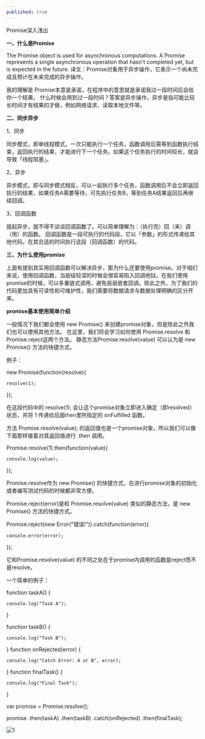 ```yaml
---
published: true
---
```

 Promise深入浅出
 
**一、什么是Promise**

 The Promise object is used for asynchronous computations. A Promise represents a single asynchronous operation that hasn't completed yet, but is expected in the future.
译文：Promise对象用于异步操作，它表示一个尚未完成且预计在未来完成的异步操作。

我的理解是 Promise本意是承诺，在程序中的意思就是承诺我过一段时间后会给你一个结果。 什么时候会用到过一段时间？答案是异步操作，异步是指可能比较长时间才有结果的才做，例如网络请求、读取本地文件等。

**二、同步异步**

1、同步

同步模式，即单线程模式，一次只能执行一个任务，函数调用后需等到函数执行结束，返回执行的结果，才能进行下一个任务。如果这个任务执行的时间较长，就会导致「线程阻塞」。

2、异步

异步模式，即与同步模式相反，可以一起执行多个任务，函数调用后不会立即返回执行的结果，如果任务A需要等待，可先执行任务B，等到任务A结果返回后再继续回调。 

3、回调函数

提起异步，就不得不谈谈回调函数了。可以简单理解为：（执行完）回（来）调（用）的函数。
回调函数是一段可执行的代码段，它以「参数」的形式传递给其他代码，在其合适的时间执行这段（回调函数）的代码。

**三、为什么使用promise**

上面有提到其实用回调函数可以解决异步，那为什么还要使用promise。对于咱们来说，使用回调函数，当层级较深的时候会很容易陷入回调地狱。在我们使用promise的时候，可以多重链式调用，避免层层嵌套回调。除此之外，为了我们的代码更加具有可读性和可维护性，我们需要将数据请求与数据处理明确的区分开来。

**promise基本使用简单介绍**

一般情况下我们都会使用 new Promise() 来创建promise对象，但是除此之外我们也可以使用其他方法。
在这里，我们将会学习如何使用 Promise.resolve 和 Promise.reject这两个方法。
静态方法Promise.resolve(value) 可以认为是 new Promise() 方法的快捷方式。

例子：

new Promise(function(resolve){

    resolve(1);
    
});

在这段代码中的 resolve(1); 会让这个promise对象立即进入确定（即resolved）状态，并将 1 传递给后面then里所指定的 onFulfilled 函数。

方法 Promise.resolve(value); 的返回值也是一个promise对象，所以我们可以像下面那样接着对其返回值进行 .then 调用。

Promise.resolve(1).then(function(value){

    console.log(value);
    
});

Promise.resolve作为 new Promise() 的快捷方式，在进行promise对象的初始化或者编写测试代码的时候都非常方便。


Promise.reject(error)是和 Promise.resolve(value) 类似的静态方法，是 new Promise() 方法的快捷方式。

Promise.reject(new Error("错误!")).catch(function(error){

    console.error(error);
    
});

它和Promise.resolve(value) 的不同之处在于promise内调用的函数是reject而不是resolve。

一个简单的例子：

function taskA() {

    console.log("Task A");
    
}

function taskB() {

    console.log("Task B");
    
}
function onRejected(error) {

    console.log("Catch Error: A or B", error);
    
}
function finalTask() {

    console.log("Final Task");
    
}

var promise = Promise.resolve();

promise
    .then(taskA)
    .then(taskB)
    .catch(onRejected)
    .then(finalTask);
    

![1]({{site.baseurl}}/_posts/47F38810-4CA6-4bc2-A0A5-3F4589BA5C57.png)

